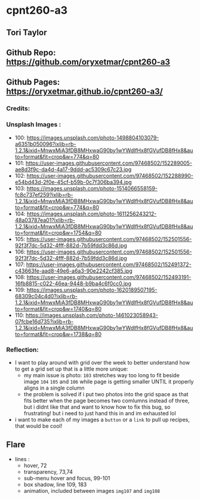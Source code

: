 # cpnt260-a3

## Tori Taylor
## Github Repo: https://github.com/oryxetmar/cpnt260-a3
## Github Pages: https://oryxetmar.github.io/cpnt260-a3/

### Credits: 

### Unsplash Images :
- 100: https://images.unsplash.com/photo-1498804103079-a6351b050096?ixlib=rb-1.2.1&ixid=MnwxMjA3fDB8MHxwaG90by1wYWdlfHx8fGVufDB8fHx8&auto=format&fit=crop&w=774&q=80
- 101: https://user-images.githubusercontent.com/97468502/152289005-ae8d3f9c-da4d-4a17-9ddd-ac5309c67c23.jpg
- 102: https://user-images.githubusercontent.com/97468502/152288990-e54bd43d-2f0e-45cf-b59b-0c7f306ba394.jpg
- 103: https://images.unsplash.com/photo-1514066558159-fc8c737ef259?ixlib=rb-1.2.1&ixid=MnwxMjA3fDB8MHxwaG90by1wYWdlfHx8fGVufDB8fHx8&auto=format&fit=crop&w=774&q=80
- 104: https://images.unsplash.com/photo-1611256243212-48a03787ea01?ixlib=rb-1.2.1&ixid=MnwxMjA3fDB8MHxwaG90by1wYWdlfHx8fGVufDB8fHx8&auto=format&fit=crop&w=1754&q=80
- 105: https://user-images.githubusercontent.com/97468502/152501556-92f3f7dc-5d32-4fff-882d-7b59fdd3c86d.jpg
- 106: https://user-images.githubusercontent.com/97468502/152501556-92f3f7dc-5d32-4fff-882d-7b59fdd3c86d.jpg
- 107: https://user-images.githubusercontent.com/97468502/152491372-c43663fe-aad8-49e6-a6a3-90e2242cf385.jpg
- 108: https://user-images.githubusercontent.com/97468502/152493191-16fb8815-c022-46ea-9448-b9ba4c6f0cc0.jpg
- 109: https://images.unsplash.com/photo-1620189507195-68309c04c4d0?ixlib=rb-1.2.1&ixid=MnwxMjA3fDB8MHxwaG90by1wYWdlfHx8fGVufDB8fHx8&auto=format&fit=crop&w=1740&q=80
- 110: https://images.unsplash.com/photo-1461023058943-07fcbe16d735?ixlib=rb-1.2.1&ixid=MnwxMjA3fDB8MHxwaG90by1wYWdlfHx8fGVufDB8fHx8&auto=format&fit=crop&w=1738&q=80

### Reflection:

- I want to play around with grid over the week to better understand how to get a grid set up that is a little more unique:
    - my main issue is photo: `103` stretches way too long to fit beside image `104` `105` and `106` while page is getting smaller UNTIL it properly aligns in a single column
    - the problem is solved if i put two photos into the grid space as that fits better when the page becomes two comlumns instead of three, but i didnt like that and want to know how to fix this bug, so frustrating! but i need to just hand this in and im exhausted lol
- i want to make each of my images a `button` or a `link` to pull up recipes, that would be cool!

## Flare

- lines :
    - hover, 72
    - transparency, 73,74
    - sub-menu hover and focus, 99-101
    - box shadow, line 109, 183
    - animation, included between images `img107` and `img108`

